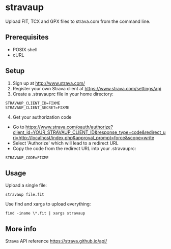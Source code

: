 # stravaup
Upload FIT, TCX and GPX files to strava.com from the command line.

## Prerequisites
* POSIX shell
* cURL

## Setup
1.  Sign up at http://www.strava.com/
2. Register your own Strava client at https://www.strava.com/settings/api
3. Create a .stravauprc file in your home directory:
~~~
STRAVAUP_CLIENT_ID=FIXME
STRAVAUP_CLIENT_SECRET=FIXME
~~~
4. Get your authorization code
* Go to https://www.strava.com/oauth/authorize?client_id=YOUR_STRAVAUP_CLIENT_ID&response_type=code&redirect_uri=http://localhost/index.php&approval_prompt=force&scope=write
* Select 'Authorize' which will lead to a redirect URL
* Copy the code from the redirect URL into your .stravauprc:
~~~
STRAVAUP_CODE=FIXME
~~~

## Usage
Upload a single file:

    stravaup file.fit

Use find and xargs to upload everything:

    find -iname \*.fit | xargs stravaup

## More info

Strava API reference https://strava.github.io/api/
